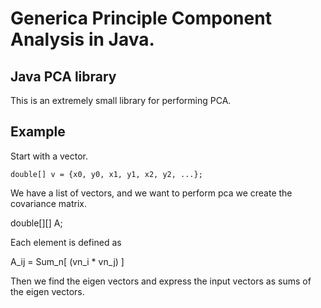 Generica Principle Component Analysis in Java.
=====================

Java PCA library
-----------------------------------

This is an extremely small library for performing PCA.

Example
-------

Start with a vector.

    double[] v = {x0, y0, x1, y1, x2, y2, ...};

We have a list of vectors, and we want to perform pca we create the covariance matrix.

   double[][] A;

Each element is defined as

   A_ij = Sum_n[ (vn_i * vn_j) ]

Then we find the eigen vectors and express the input vectors as sums of the eigen vectors.